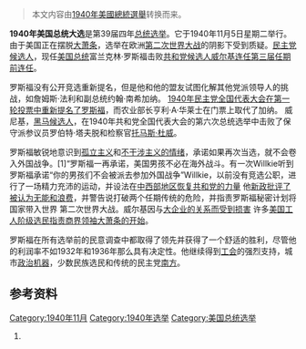> 本文内容由[1940年美國總統選舉](https://zh.wikipedia.org/wiki/1940年美國總統選舉)转换而来。


**1940年美国总统大选**是第39届四年[总统选举](../Page/美国总统选举.md "wikilink")。它于1940年11月5日星期二举行。由于美国正在摆脱[大萧条](../Page/大萧条.md "wikilink")，选举在欧洲[第二次世界大战](../Page/第二次世界大战.md "wikilink")的阴影下受到质疑。[民主党候选人](../Page/民主党_\(美国\).md "wikilink")，现任[美国总统](../Page/美国总统.md "wikilink")富兰克林·罗斯福击败[共和党候选人](https://zh.wikipedia.org/wiki/共和党_\(美国\) "wikilink")[威尔基连任第三届任期前连任](https://zh.wikipedia.org/wiki/威尔基 "wikilink")。

罗斯福没有公开竞选重新提名，但是他和他的盟友试图化解其他党派领导人的挑战，如詹姆斯·法利和副总统约翰·南希加纳。 [1940年民主党全国代表大会在第一轮投票中重新提名了罗斯福](https://zh.wikipedia.org/wiki/1940年民主党全国代表大会 "wikilink")，而农业部长亨利·A·华莱士在门票上取代了加纳。 威尼基，[黑马候选人](https://zh.wikipedia.org/wiki/黑马 "wikilink")，在1940年共和党全国代表大会的第六次总统选举中击败了保守派参议员罗伯特·塔夫脱和检察官[托马斯·杜威](../Page/托马斯·杜威.md "wikilink")。

罗斯福敏锐地意识到[孤立主义](../Page/孤立主义.md "wikilink")和[不干涉主义的情绪](https://zh.wikipedia.org/wiki/美国不干涉主义 "wikilink")，承诺如果再次当选，就不会卷入外国战争。\[1\]“罗斯福一再承诺，美国男孩不必在海外战斗。有一次Willkie听到罗斯福承诺“你的男孩们不会被派去参加外国战争”Willkie，以前没有竞选公职，进行了一场精力充沛的运动，并设法在[中西部地区恢复共和党的力量](https://zh.wikipedia.org/wiki/美国中西部 "wikilink") 他[新政批评了被认为无能和浪费](https://zh.wikipedia.org/wiki/新政 "wikilink")，并警告说打破两个任期传统的危险，并指责罗斯福秘密计划将国家带入世界 第二次世界大战。威尔基因与[大企业的关系而受到损害](https://zh.wikipedia.org/wiki/大企业 "wikilink") 许多[美国工人阶级选民指责商界领袖大萧条的开始](https://zh.wikipedia.org/wiki/美国工人阶级 "wikilink")。

罗斯福在所有选举前的民意调查中都取得了领先并获得了一个舒适的胜利，尽管他的利润率不如1932年和1936年那么具有决定性。他继续得到[工会](../Page/工会.md "wikilink")的强烈支持，城市[政治机器](https://zh.wikipedia.org/wiki/政治机器 "wikilink")，少数民族选民和传统的民主党[南方](https://zh.wikipedia.org/wiki/南方 "wikilink")。

## 参考资料

[Category:1940年11月](https://zh.wikipedia.org/wiki/Category:1940年11月 "wikilink") [Category:1940年选举](https://zh.wikipedia.org/wiki/Category:1940年选举 "wikilink") [Category:美国总统选举](https://zh.wikipedia.org/wiki/Category:美国总统选举 "wikilink")

1.